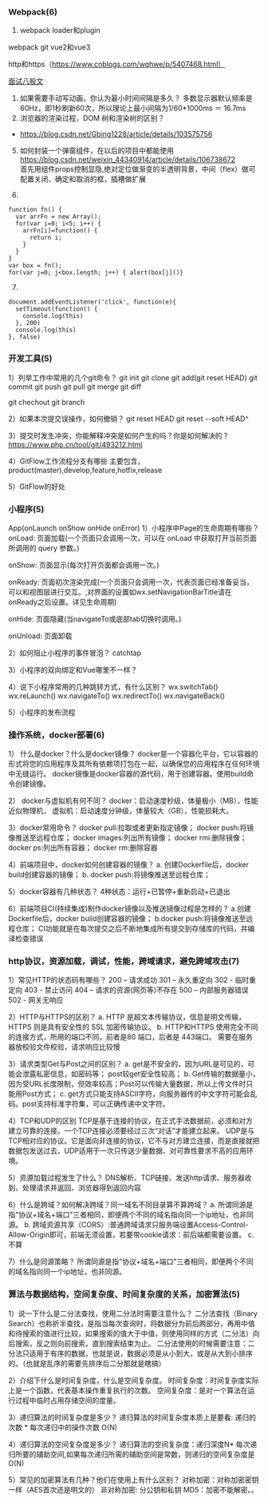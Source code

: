 ﻿### Webpack(6)

1. webpack loader和plugin

webpack
git
vue2和vue3

http和https（https://www.cnblogs.com/wqhwe/p/5407468.html）



[面试八股文](https://zhuanlan.zhihu.com/p/416984200)




1. 如果需要手动写动画，你认为最小时间间隔是多久？
  多数显示器默认频率是60Hz，即1秒刷新60次，所以理论上最小间隔为1/60*1000ms ＝ 16.7ms  
2. 浏览器的渲染过程，DOM 树和渲染树的区别？
 - https://blog.csdn.net/Gbing1228/article/details/103575756





5. 如何封装一个弹窗组件，在以后的项目中都能使用
https://blog.csdn.net/weixin_44340914/article/details/106738672  
首先用组件props控制显隐,绝对定位做渐变的半透明背景，中间（flex）做可配置关闭、确定和取消的框，插槽做扩展  


6. 
```
function fn() {
  var arrFn = new Array();
  for(var i=0; i<5; i++) {
    arrFn[i]=function() {
      return i;
    }
  }
}
var box = fn();
for(var j=0; j<box.length; j++) { alert(box[j]()}
```


7. 
```
document.addEventListener('click', function(e){
  setTimeout(function() {
    console.log(this)
  }, 200)
  console.log(this)
}, false)

```






### 开发工具(5)
1）列举工作中常用的几个git命令？
git init
git clone
git add(git reset HEAD)
git commit
git push
git pull
git merge
git diff

git chechout
git branch

2）如果本次提交误操作，如何撤销？
git reset HEAD
git reset --soft HEAD^


3）提交时发生冲突，你能解释冲突是如何产生的吗？你是如何解决的？
https://www.php.cn/tool/git/493212.html

4）GitFlow工作流程分支有哪些
主要包含，product(master),develop,feature,hotfix,release

5）GitFlow的好处





### 小程序(5)


App(onLaunch onShow onHide onError)
1）小程序中Page的生命周期有哪些？
onLoad: 页面加载(一个页面只会调用一次，可以在 onLoad 中获取打开当前页面所调用的 query 参数。)

onShow: 页面显示(每次打开页面都会调用一次。)

onReady: 页面初次渲染完成(一个页面只会调用一次，代表页面已经准备妥当，可以和视图层进行交互。,对界面的设置如wx.setNavigationBarTitle请在onReady之后设置。详见生命周期)

onHide: 页面隐藏(当navigateTo或底部tab切换时调用。)

onUnload: 页面卸载

2）如何阻止小程序的事件冒泡？
catchtap

3）小程序的双向绑定和Vue哪里不一样？


4）说下小程序常用的几种跳转方式，有什么区别？
wx.switchTab()
wx.reLaunch()
wx.navigateTo()
wx.redirectTo()
wx.navigateBack()


5）小程序的发布流程




### 操作系统，docker部署(6)


1） 什么是docker？什么是docker镜像？
docker是一个容器化平台，它以容器的形式将您的应用程序及其所有依赖项打包在一起，以确保您的应用程序在任何环境中无缝运行。
docker镜像是docker容器的源代码，用于创建容器。使用build命令创建镜像。

2） docker与虚拟机有何不同？
docker：启动速度秒级，体量极小（MB），性能近似物理机，
虚拟机：启动速度分钟级，体量较大（GB），性能损耗大。

3）docker常用命令？
docker pull:拉取或者更新指定镜像； 
docker push:将镜像推送至远程仓库； 
docker images:列出所有镜像； 
docker rmi:删除镜像；   
docker ps:列出所有容器； 
docker rm:删除容器

4）前端项目中，docker如何创建容器的镜像？
a. 创建Dockerfile后，docker build创建容器的镜像； 
b. docker push:将镜像推送至远程仓库；

5）docker容器有几种状态？
4种状态：运行+已暂停+重新启动+已退出

6）前端项目CI(持续集成)制作docker镜像以及推送镜像过程是怎样的？
a.创建Dockerfile后，docker build创建容器的镜像； 
b.docker push:将镜像推送至远程仓库；
CI功能就是在每次提交之后不断地集成所有提交到存储库的代码，并编译检查错误





### http协议，资源加载，调试，性能，跨域请求，避免跨域攻击(7)


1）常见HTTP的状态码有哪些？
200 – 请求成功
301 – 永久重定向
302 - 临时重定向
403 - 禁止访问
404 – 请求的资源(网页等)不存在
500 – 内部服务器错误
502 - 网关无响应

2）HTTP与HTTPS的区别？
a. HTTP 是超文本传输协议，信息是明文传输，HTTPS 则是具有安全性的 SSL 加密传输协议。
b. HTTP和HTTPS 使用完全不同的连接方式，所用的端口不同，前者是80 端口，后者是 443端口。
需要在服务器放校验文件校验，请求响应比较慢

3）请求类型Get与Post之间的区别？
a. get是不安全的，因为URL是可见的，可能会泄露私密信息，如密码等； post较get安全性较高；
b. Get传输的数据量小，因为受URL长度限制，但效率较高；Post可以传输大量数据，所以上传文件时只能用Post方式；
c. get方式只能支持ASCII字符，向服务器传的中文字符可能会乱码。post支持标准字符集，可以正确传递中文字符。

4）TCP和UDP的区别
TCP是基于连接的协议，在正式手法数据前，必须和对方建立可靠的连接。一个TCP连接必须要经过三次“对话”才能建立起来。
UDP是与TCP相对应的协议。它是面向非连接的协议，它不与对方建立连接，而是直接就把数据包发送过去，UDP适用于一次只传送少量数据、对可靠性要求不高的应用环境。

5）资源加载过程发生了什么？
DNS解析、TCP链接、发送http请求、服务器收到、处理请求并返回、浏览器得到返回内容

6）什么是跨域？如何解决跨域？同一域名不同目录算不算跨域？
a. 所谓同源是指"协议+域名+端口"三者相同，即便两个不同的域名指向同一个ip地址，也非同源。
b. 跨域资源共享（CORS）:普通跨域请求只服务端设置Access-Control-Allow-Origin即可，前端无须设置，若要带cookie请求：前后端都需要设置。
c. 不算

7）什么是同源策略？
所谓同源是指"协议+域名+端口"三者相同，即便两个不同的域名指向同一个ip地址，也非同源。





### 算法与数据结构，空间复杂度、时间复杂度的关系，加密算法(5)


1）说一下什么是二分法查找，使用二分法时需要注意什么？
二分法查找（Binary Search）也称折半查找，是指当每次查询时，将数据分为前后两部分，再用中值和待搜索的值进行比较，如果搜索的值大于中值，则使用同样的方式（二分法）向后搜索，反之则向前搜索，直到搜索结束为止。
二分法使用的时候需要注意：二分法只适用于有序的数据，也就是说，数据必须是从小到大，或是从大到小排序的。（也就是乱序的需要先排序后二分那就是瞎搞）


2）介绍下什么是时间复杂度，什么是空间复杂度。
时间复杂度：时间复杂度实际上是一个函数，代表基本操作重复执行的次数。
空间复杂度：是对一个算法在运行过程中临时占用存储空间的度量。


3）递归算法的时间复杂度是多少？
递归算法的时间复杂度本质上是要看: 递归的次数 * 每次递归中的操作次数
O(N)


4）递归算法的空间复杂度是多少？
递归算法的空间复杂度：递归深度N* 每次递归所要的辅助空间,如果每次递归所需的辅助空间是常数，则递归的空间复杂度是 O(N)


5）常见的加密算法有几种？他们在使用上有什么区别？
对称加密：对称加密密钥一样（AES首次还是明文的）
非对称加密: 分公钥和私钥
MD5：加密不能解密。。